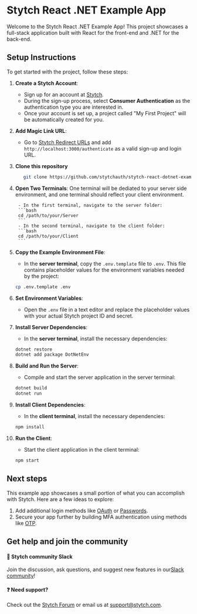 # Stytch React .NET Example App

Welcome to the Stytch React .NET Example App! This project showcases a full-stack application built with React for the front-end and .NET for the back-end.

## Setup Instructions

To get started with the project, follow these steps:

1. **Create a Stytch Account**:
    - Sign up for an account at [Stytch](https://stytch.com/).
    - During the sign-up process, select **Consumer Authentication** as the authentication type you are interested in.
    - Once your account is set up, a project called "My First Project" will be automatically created for you.

2. **Add Magic Link URL**:
    - Go to [Stytch Redirect URLs](https://stytch.com/dashboard/redirect-urls) and add `http://localhost:3000/authenticate` as a valid sign-up and login URL.

3. **Clone this repository**
     ```bash
        git clone https://github.com/stytchauth/stytch-react-dotnet-example.git
     ```

5. **Open Two Terminals**:
    One terminal will be dediated to your server side environment, and one terminal should reflect your client environment.
   
        - In the first terminal, navigate to the server folder:
        ```bash
        cd /path/to/your/Server
        ```
        - In the second terminal, navigate to the client folder:
        ```bash
        cd /path/to/your/Client
        ```

7. **Copy the Example Environment File**:
    - In the **server terminal**, copy the `.env.template` file to `.env`. This file contains placeholder values for the environment variables needed by the project:
    ```bash
    cp .env.template .env
    ```

8. **Set Environment Variables**:
    - Open the `.env` file in a text editor and replace the placeholder values with your actual Stytch project ID and secret.

9. **Install Server Dependencies**:

    - In the **server terminal**, install the necessary dependencies:
    ```bash
    dotnet restore
    dotnet add package DotNetEnv
    ```

10. **Build and Run the Server**:
    - Compile and start the server application in the server terminal:
    ```bash
    dotnet build
    dotnet run
    ```

11. **Install Client Dependencies**:
    - In the **client terminal**, install the necessary dependencies:
    ```bash
    npm install
    ```

12. **Run the Client**:
    - Start the client application in the client terminal:
    ```bash
    npm start
    ```
## Next steps

This example app showcases a small portion of what you can accomplish with Stytch. Here are a few ideas to explore:

1. Add additional login methods like [OAuth](https://stytch.com/docs/api/oauth-google-start) or [Passwords](https://stytch.com/docs/api/password-create).
2. Secure your app further by building MFA authentication using methods like [OTP](https://stytch.com/docs/api/send-otp-by-sms).

## Get help and join the community

#### 💬  Stytch community Slack

Join the discussion, ask questions, and suggest new features in our ​[Slack community](https://stytch.com/docs/resources/support/overview)!

#### ❓ Need support?

Check out the [Stytch Forum](https://forum.stytch.com/) or email us at [support@stytch.com](mailto:support@stytch.com).
